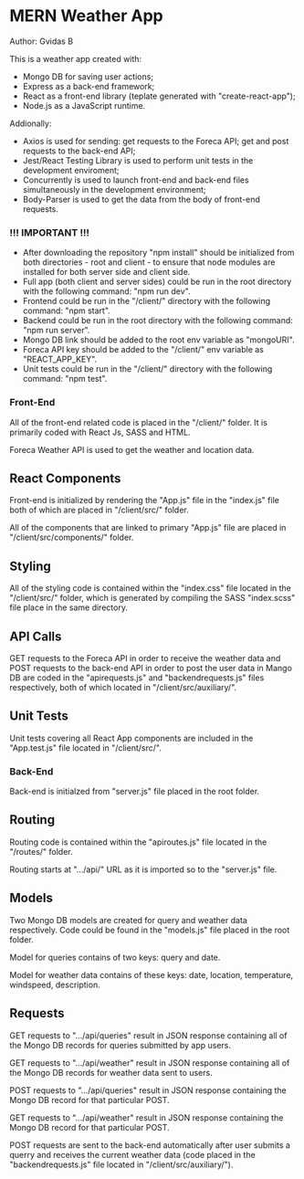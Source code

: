 # MERN Weather App 

Author: Gvidas B

This is a weather app created with:
- Mongo DB for saving user actions;
- Express as a back-end framework;
- React as a front-end library (teplate generated with "create-react-app");
- Node.js as a JavaScript runtime.

Addionally:
- Axios is used for sending: 
    get requests to the Foreca API; 
    get and post requests to the back-end API;
- Jest/React Testing Library is used to perform unit tests in the development enviroment;
- Concurrently is used to launch front-end and back-end files simultaneously in the development environment;
- Body-Parser is used to get the data from the body of front-end requests. 

### !!! IMPORTANT !!!

- After downloading the repository "npm install" should be initialized from both directories - root and client - to ensure that node modules are installed for both server side and client side.
- Full app (both client and server sides) could be run in the root directory with the following command: "npm run dev".
- Frontend could be run in the "/client/" directory with the following command: "npm start".
- Backend could be run in the root directory with the following command: "npm run server".
- Mongo DB link should be added to the root env variable as "mongoURI".
- Foreca API key should be added to the "/client/" env variable as "REACT_APP_KEY".
- Unit tests could be run in the "/client/" directory with the following command: "npm test".

### Front-End

All of the front-end related code is placed in the "/client/" folder. It is primarily coded with React Js, SASS and HTML.

Foreca Weather API is used to get the weather and location data.

## React Components

Front-end is initialized by rendering the "App.js" file in the "index.js" file both of which are placed in "/client/src/" folder.

All of the components that are linked to primary "App.js" file are placed in "/client/src/components/" folder.

## Styling

All of the styling code is contained within the "index.css" file located in the "/client/src/" folder, which is generated by compiling the SASS "index.scss" file place in the same directory.

## API Calls

GET requests to the Foreca API in order to receive the weather data and POST requests to the back-end API in order to post the user data in Mango DB are coded in the "apirequests.js" and "backendrequests.js" files respectively, both of which located in "/client/src/auxiliary/".

## Unit Tests

Unit tests covering all React App components are included in the "App.test.js" file located in "/client/src/".

### Back-End

Back-end is initialzed from "server.js" file placed in the root folder.

## Routing

Routing code is contained within the "apiroutes.js" file located in the "/routes/" folder.

Routing starts at ".../api/" URL as it is imported so to the "server.js" file.

## Models

Two Mongo DB models are created for query and weather data respectively. Code could be found in the "models.js" file placed in the root folder.

Model for queries contains of two keys: query and date.

Model for weather data contains of these keys: date, location, temperature, windspeed, description.

## Requests

GET requests to ".../api/queries" result in JSON response containing all of the Mongo DB records for queries submitted by app users.

GET requests to ".../api/weather" result in JSON response containing all of the Mongo DB records for weather data sent to users.

POST requests to ".../api/queries" result in JSON response containing the Mongo DB record for that particular POST. 

GET requests to ".../api/weather" result in JSON response containing the Mongo DB record for that particular POST. 

POST requests are sent to the back-end automatically after user submits a querry and receives the current weather data (code placed in the "backendrequests.js" file located in "/client/src/auxiliary/").





